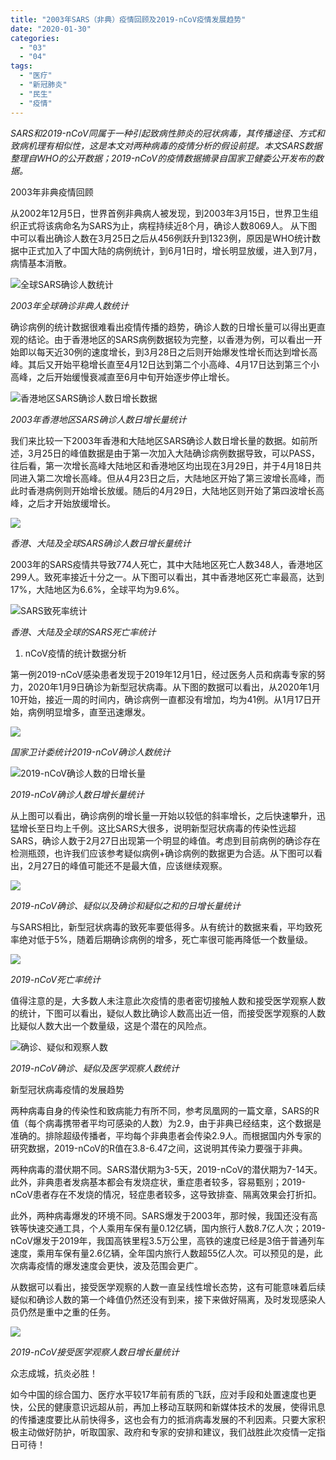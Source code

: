 ```yaml
---
title: "2003年SARS（非典）疫情回顾及2019-nCoV疫情发展趋势"
date: "2020-01-30"
categories: 
  - "03"
  - "04"
tags: 
  - "医疗"
  - "新冠肺炎"
  - "民生"
  - "疫情"
---
```


_SARS和2019-nCoV同属于一种引起致病性肺炎的冠状病毒，其传播途径、方式和致病机理有相似性，这是本文对两种病毒的疫情分析的假设前提。本文SARS数据整理自WHO的公开数据；2019-nCoV的疫情数据摘录自国家卫健委公开发布的数据。_

2003年非典疫情回顾

从2002年12月5日，世界首例非典病人被发现，到2003年3月15日，世界卫生组织正式将该病命名为SARS为止，病程持续近8个月，确诊人数8069人。 从下图中可以看出确诊人数在3月25日之后从456例跃升到1323例，原因是WHO统计数据中正式加入了中国大陆的病例统计，到6月1日时，增长明显放缓，进入到7月，病情基本消散。

![全球SARS确诊人数统计](images/sars.png)

_2003年全球确诊非典人数统计_

确诊病例的统计数据很难看出疫情传播的趋势，确诊人数的日增长量可以得出更直观的结论。由于香港地区的SARS病例数据较为完整，以香港为例，可以看出一开始即以每天近30例的速度增长，到3月28日之后则开始爆发性增长而达到增长高峰。其后又开始平稳增长直至4月12日达到第二个小高峰、4月17日达到第三个小高峰，之后开始缓慢衰减直至6月中旬开始逐步停止增长。

![香港地区SARS确诊人数日增长数据](images/sars-1.png)

_2003年香港地区SARS确诊人数日增长量统计_

我们来比较一下2003年香港和大陆地区SARS确诊人数日增长量的数据。如前所述，3月25日的峰值数据是由于第一次加入大陆确诊病例数据导致，可以PASS，往后看，第一次增长高峰大陆地区和香港地区均出现在3月29日，并于4月18日共同进入第二次增长高峰。但从4月23日之后，大陆地区开始了第三波增长高峰，而此时香港病例则开始增长放缓。随后的4月29日，大陆地区则开始了第四波增长高峰，之后才开始放缓增长。

![](images/word-image-80.png)

_香港、大陆及全球SARS确诊人数日增长量统计_

2003年的SARS疫情共导致774人死亡，其中大陆地区死亡人数348人，香港地区299人。致死率接近十分之一。从下图可以看出，其中香港地区死亡率最高，达到17%，大陆地区为6.6%，全球平均为9.6%。

![SARS致死率统计](images/sars-2.png)

_香港、大陆及全球的SARS死亡率统计_

1. nCoV疫情的统计数据分析

第一例2019-nCoV感染患者发现于2019年12月1日，经过医务人员和病毒专家的努力，2020年1月9日确诊为新型冠状病毒。从下图的数据可以看出，从2020年1月10开始，接近一周的时间内，确诊病例一直都没有增加，均为41例。从1月17日开始，病例明显增多，直至迅速爆发。

![](images/word-image-81.png)

_国家卫计委统计2019-nCoV确诊人数统计_

![2019-nCoV确诊人数的日增长量](images/2019-ncov.png)

_2019-nCoV确诊人数日增长量统计_

从上图可以看出，确诊病例的增长量一开始以较低的斜率增长，之后快速攀升，迅猛增长至日均上千例。这比SARS大很多，说明新型冠状病毒的传染性远超SARS，确诊人数于2月27日出现第一个明显的峰值。考虑到目前病例的确诊存在检测瓶颈，也许我们应该参考疑似病例+确诊病例的数据更为合适。从下图可以看出，2月27日的峰值可能还不是最大值，应该继续观察。

![](images/word-image-82.png)

_2019-nCoV确诊、疑似以及确诊和疑似之和的日增长量统计_

与SARS相比，新型冠状病毒的致死率要低得多。从有统计的数据来看，平均致死率绝对低于5%，随着后期确诊病例的增多，死亡率很可能再降低一个数量级。

![](images/word-image-83.png)

_2019-nCoV死亡率统计_

值得注意的是，大多数人未注意此次疫情的患者密切接触人数和接受医学观察人数的统计，下图可以看出，疑似人数比确诊人数高出近一倍，而接受医学观察的人数比疑似人数大出一个数量级，这是个潜在的风险点。

![确诊、疑似和观察人数](images/unnamed-file.png)

_2019-nCoV确诊、疑似及医学观察人数统计_

新型冠状病毒疫情的发展趋势

两种病毒自身的传染性和致病能力有所不同，参考凤凰网的一篇文章，SARS的R值（每个病毒携带者平均可感染的人数）为2.9，由于非典已经结束，这个数据是准确的。排除超级传播者，平均每个非典患者会传染2.9人。而根据国内外专家的研究数据，2019-nCoV的R值在3.8-6.47之间，这说明其传染力要强于非典。

两种病毒的潜伏期不同。SARS潜伏期为3-5天，2019-nCoV的潜伏期为7-14天。此外，非典患者发病基本都会有发烧症状，重症患者较多，容易甄别；2019-nCoV患者存在不发烧的情况，轻症患者较多，这导致排查、隔离效果会打折扣。

此外，两种病毒爆发的环境不同。SARS爆发于2003年，那时候，我国还没有高铁等快速交通工具，个人乘用车保有量0.12亿辆，国内旅行人数8.7亿人次；2019-nCoV爆发于2019年，我国高铁里程3.5万公里，高铁的速度已经是3倍于普通列车速度，乘用车保有量2.6亿辆，全年国内旅行人数超55亿人次。可以预见的是，此次病毒疫情的爆发速度会更快，波及范围会更广。

从数据可以看出，接受医学观察的人数一直呈线性增长态势，这有可能意味着后续疑似和确诊人数的第一个峰值仍然还没有到来，接下来做好隔离，及时发现感染人员仍然是重中之重的任务。

![](images/word-image-84.png)

_2019-nCoV接受医学观察人数日增长量统计_

众志成城，抗炎必胜！

如今中国的综合国力、医疗水平较17年前有质的飞跃，应对手段和处置速度也更快，公民的健康意识远超从前，再加上移动互联网和新媒体技术的发展，使得讯息的传播速度要比从前快得多，这也会有力的抵消病毒发展的不利因素。只要大家积极主动做好防护，听取国家、政府和专家的安排和建议，我们战胜此次疫情一定指日可待！
